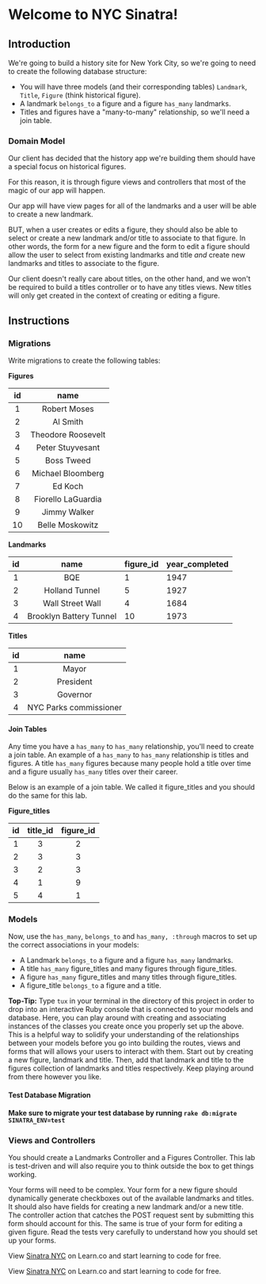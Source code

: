 # Welcome to NYC Sinatra!

## Introduction

We're going to build a history site for New York City, so we're going to need to create the following database structure:

* You will have three models (and their corresponding tables) `Landmark`, `Title`, `Figure` (think historical figure).
* A landmark `belongs_to` a figure and a figure `has_many` landmarks.
* Titles and figures have a "many-to-many" relationship, so we'll need a join table.

### Domain Model

Our client has decided that the history app we're building them should have a special focus on historical figures.

For this reason, it is through figure views and controllers that most of the magic of our app will happen.

Our app will have view pages for all of the landmarks and a user will be able to create a new landmark.

 BUT, when a user creates or edits a figure, they should also be able to select or create a new landmark and/or title to associate to that figure. In other words, the form for a new figure and the form to edit a figure should allow the user to select from existing landmarks and title *and* create new landmarks and titles to associate to the figure.

Our client doesn't really care about titles, on the other hand, and we won't be required to build a titles controller or to have any titles views. New titles will only get created in the context of creating or editing a figure.

## Instructions

### Migrations

Write migrations to create the following tables:


**Figures**

| **id**             | **name**          |
|:------------------:|:-----------------:|
| 1                  | Robert Moses      |
| 2                  | Al Smith          |
| 3                  | Theodore Roosevelt|
| 4                  | Peter Stuyvesant  |
| 5                  | Boss Tweed        |
| 6                  | Michael Bloomberg |
| 7                  | Ed Koch           |
| 8                  | Fiorello LaGuardia|
| 9                  | Jimmy Walker      |
| 10                 | Belle Moskowitz   |

**Landmarks**

| **id**             | **name**               | **figure_id** | **year_completed** |
|:------------------:|:----------------------:|:--------------|--------------------|
| 1                  | BQE                    | 1             |  1947              |
| 2                  | Holland Tunnel         | 5             |  1927              |
| 3                  | Wall Street Wall       |4              |  1684              |
| 4                  | Brooklyn Battery Tunnel|10             |  1973              |

**Titles**

| **id**             | **name**               |
|:------------------:|:----------------------:|
| 1                  | Mayor                  |
| 2                  | President              |
| 3                  | Governor                |
| 4                  | NYC Parks commissioner |

#### Join Tables

Any time you have a `has_many` to `has_many` relationship, you'll need to create a join table. An example of a `has_many` to `has_many` relationship is titles and figures. A title `has_many` figures because many people hold a title over time and a figure usually `has_many` titles over their career.

Below is an example of a join table. We called it figure_titles and you should do the same for this lab.

**Figure_titles**

| **id**             | **title_id**           | **figure_id** |
|:------------------:|:----------------------:|:-------------:|
| 1                  | 3                      | 2             |
| 2                  | 3                      | 3             |
| 3                  | 2                      | 3             |
| 4                  | 1                      | 9             |
| 5                  | 4                      | 1             |


### Models

Now, use the `has_many`, `belongs_to` and `has_many, :through` macros to set up the correct associations in your models:

* A Landmark `belongs_to` a figure and a figure `has_many` landmarks.
* A title `has_many` figure_titles and many figures through figure_titles.
* A figure `has_many` figure_titles and many titles through figure_titles.
* A figure_title `belongs_to` a figure and a title.


**Top-Tip:** Type `tux` in your terminal in the directory of this project in order to drop into an interactive Ruby console that is connected to your models and database. Here, you can play around with creating and associating instances of the classes you create once you properly set up the above. This is a helpful way to solidify your understanding of the relationships between your models before you go into building the routes, views and forms that will allows your users to interact with them. Start out by creating a new figure, landmark and title. Then, add that landmark and title to the figures collection of landmarks and titles respectively. Keep playing around from there however you like.

#### Test Database Migration

**Make sure to migrate your test database by running `rake db:migrate SINATRA_ENV=test`**

### Views and Controllers

You should create a Landmarks Controller and a Figures Controller. This lab is test-driven and will also require you to think outside the box to get things working.

Your forms will need to be complex. Your form for a new figure should dynamically generate checkboxes out of the available landmarks and titles. It should also have fields for creating a new landmark and/or a new title. The controller action that catches the POST request sent by submitting this form should account for this. The same is true of your form for editing a given figure. Read the tests very carefully to understand how you should set up your forms.




<p data-visibility='hidden'>View <a href='https://learn.co/lessons/nyc-sinatra'>Sinatra NYC</a> on Learn.co and start learning to code for free.</p>

<p class='util--hide'>View <a href='https://learn.co/lessons/nyc-sinatra'>Sinatra NYC</a> on Learn.co and start learning to code for free.</p>
